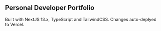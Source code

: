 ## Personal Developer Portfolio

Built with NextJS 13.x, TypeScript and TailwindCSS.
Changes auto-deplyed to Vercel.
